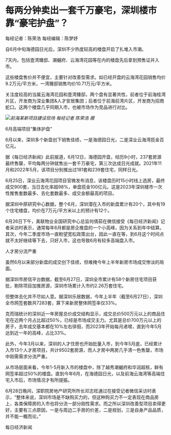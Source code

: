 

# 每两分钟卖出一套千万豪宅，深圳楼市靠“豪宅护盘”？

每经记者：陈荣浩 每经编辑：陈梦妤

自6月中旬海德园日光后，深圳不少热度较高的楼盘开启了扎堆入市潮。

7天内，包括壹湾臻邸、潮樾府、云海湾花园等在内的楼盘先后拿到预售证并入市。

这些楼盘售价并不便宜，主要针对改善型需求。如已经开盘的云海湾花园销售均价9.2万元/平方米，一湾臻邸销售均价10.71万元/平方米。

关注度较高的当属云海湾花园和壹湾臻邸，两个盘有显著共性，前者位于前海桂湾片区，开发商为深业集团&人才安居集团；后者位于前海前湾片区，开发商为招商蛇口。这两个楼盘几乎同期入市，也被市场作为竞品进行对比。

![](https://inews.gtimg.com/om_bt/OfWYy7o_8Ym78hz4yvm0VG0lPh143pRow3YRbiBqcJkr0AA/1000)_前海某新项目建设现场
每经记者 陈荣浩 摄_

6月高端项目“集体护盘”

6月以来，深圳多个新盘创下销售佳绩，一是海德园日光，二是深业云海湾揽金百亿元。

据《每日经济新闻》此前报道，6月12日，海德园开盘，经历9小时，237套房源最终售罄，平均每两分钟就售出一套千万豪宅，第三次达成日光成就。2021年11月和2022年5月，该项目分别推出过181套和239套住宅，同样日光。

6月25日，深业云海湾花园项目官微发布消息，该楼盘历时15小时线上选房，最终成交900套，当日去化率超98%，单盘揽金100亿元。这是2023年深圳楼市一次性推售套数最多、去化套数最多、成交金额最高的项目。

据深圳中原研究中心数据，整个6月，深圳潜在入市的新盘累计有20个，其中有19个住宅楼盘，均价在7万元/平方米以上的预计有12个。

6月26日下午，美联物业全国研究中心总监何倩茹在微信接受《每日经济新闻》记者采访时表示，通常每年6月都是房企推盘的一个小高峰，因为关系到年中结算。其次，今年二季度市场一直盼望宽松政策出台，因此一直在等，到6月这个时间点就不太好继续等下去，只好入市，这也导致6月有较多高端盘入市。

人才房分流严重

虽然6月以来部分新盘的成交创下佳绩，但难掩今年上半年新房市场成交惨淡的局面。

据深圳市房信平台数据，截至6月27日，深圳全市累计有58个新房住宅项目获批，剔除项目加推房源，深圳市场累计入市约2.26万套住宅。

但整体去化并不尽如人意。据深圳乐居数据，今年上半年（截至6月27日），深圳全市网签套数共7283套，算下来新房整体网签率仅33%。

克而瑞统计的深圳近一年房屋总价成交结构显示，成交总价500万元以上的商品住宅在近两个月占比超过50%，已经是市场成交主力。尤其是总价700万元以上的房子，去年成交基本都在10%左右徘徊，而2023年开始每月递增，直到今年5月达到近一年的高峰，占比33%。

此外，今年3月以来，深圳的人才住房也开始批量入市，到今年5月底，已经累计入市13个人才房项目，共计9502套房源，而人才房中两房几乎清一色售罄，市场中刚需需求分流严重。

从市场层面来看，今年1-5月新入市的楼盘中，除了越秀潮樾府和华润超核，鲜有网签率超过50%的楼盘。直到今年6月，在海德园日光，以及前海云海湾等高端住宅入市后，市场情况才有所提振。

6月28日晚间，深职院房地产研究所所长邓志旺通过在接受记者微信采访时表示，“整体来说，深圳市场是不缺购买力的，但这种购买力不一定表现在商品房上，各类保障房的入市也将分流一部分刚性需求。而之所以深圳改善型项目卖得更好，主要有三点原因，一是与周边二手房的价差，二是规划，三是自身产品品质，并不能一概而论。”

每日经济新闻

